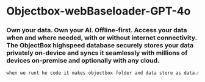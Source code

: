 # Objectbox-webBaseloader-GPT-4o

### Own your data. Own your AI. Offline-first. Access your data when and where needed, with or without internet connectivity. The ObjectBox highspeed database securely stores your data privately on-device and syncs it seamlessly with millions of devices on-premise and optionally with any cloud.

```bash
when we runt he code it makes objectbox folder and data store as data.mdb and lock.mdb and we canpeform querry on top of it.Code for objectbox is provided on 48 line
```
